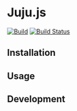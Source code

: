 Juju.js
========================================

[![Build](https://img.shields.io/travis-ci/ChrisMacNaughton/Juju.js/master.svg)](https://travis-ci.org/ChrisMacNaughton/Juju.js)
[![Build Status](https://saucelabs.com/browser-matrix/jujujs.svg)](https://saucelabs.com/u/jujujs)

## Installation

## Usage

## Development
